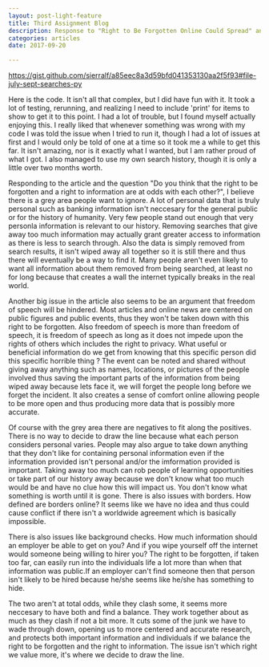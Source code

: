 ```yaml
---
layout: post-light-feature
title: Third Assignment Blog
description: Response to "Right to Be Forgotten Online Could Spread" and code.
categories: articles
date: 2017-09-20

---
```


https://gist.github.com/sierralf/a85eec8a3d59bfd041353130aa2f5f93#file-july-sept-searches-py

Here is the code. It isn't all that complex, but I did have fun with it. It took a lot of testing, rerunning, and realizing I need to include 'print' for items to show to get it to this point. I had a lot of trouble, but I found myself actually enjoying this. I really liked that whenever something was wrong with my code I was told the issue when I tried to run it, though I had a lot of issues at first and I would only be told of one at a time so it took me a while to get this far. It isn't amazing, nor is it exactly what I wanted, but I am rather proud of what I got. I also managed to use my own search history, though it is only a little over two months worth. 


Responding to the article and the question "Do you think that the right to be forgotten and a right to information are at odds with each other?", I believe there is a grey area people want to ignore. A lot of personal data that is truly personal such as banking information isn't neccesary for the general public or for the history of humanity. Very few people stand out enough that very personla information is relevant to our history. Removing searches that give away too much information may actually grant greater access to information as there is less to search through. Also the data is simply removed from search results, it isn't wiped away all together so it is still there and thus there will eventually be a way to find it. Many people aren't even likely to want all information about them removed from being searched, at least no for long because that creates a wall the internet typically breaks in the real world. 

Another big issue in the article also seems to be an argument that freedom of speech will be hindered. Most articles and online news are centered on public figures and public events, thus they won't be taken down with this right to be forgotten. Also freedom of speech is more than freedom of speech, it is freedom of speech as long as it does not impede upon the rights of others which includes the right to privacy. What useful or beneficial information do we get from knowing that this specific person did this specific horrible thing ? The event can be noted and shared without giving away anything such as names, locations, or pictures of the people involved thus saving the important parts of the information from being wiped away because lets face it, we will forget the people long before we forget the incident. It also creates a sense of comfort online allowing people to be more open and thus producing more data that is possibly more accurate. 

Of course with the grey area there are negatives to fit along the positives. There is no way to decide to draw the line because what each person considers personal varies. People may also argue to take down anything that they don't like for containing personal information even if the information provided isn't personal and/or the imformation provided is important. Taking away too much can rob people of learning opportunities or take part of our history away because we don't know what too much would be and have no clue how this will impact us. You don't know what something is worth until it is gone. There is also issues with borders. How defined are borders online? It seems like we have no idea and thus could cause conflict if there isn't a worldwide agreement which is basically impossible. 

There is also issues like background checks. How much information should an employer be able to get on you? And if you wipe yourself off the internet would someone being willing to hirer you? The right to be forgotten, if taken too far, can easily run into the individuals life a lot more than when that information was public.If an employer can't find someone then that person isn't likely to be hired because he/she seems like he/she has something to hide.

The two aren't at total odds, while they clash some, it seems more neccesary to have both and find a balance. They work together about as much as they clash if not a bit more.  It cuts some of the junk we have to wade through down, opening us to more centered and accurate research, and protects both important information and individuals if we balance the right to be forgotten and the right to information. The issue isn't which right we value more, it's where we decide to draw the line. 
